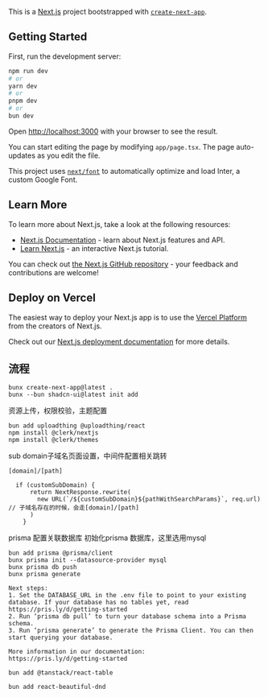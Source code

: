 This is a [Next.js](https://nextjs.org/) project bootstrapped with [`create-next-app`](https://github.com/vercel/next.js/tree/canary/packages/create-next-app).

## Getting Started

First, run the development server:

```bash
npm run dev
# or
yarn dev
# or
pnpm dev
# or
bun dev
```

Open [http://localhost:3000](http://localhost:3000) with your browser to see the result.

You can start editing the page by modifying `app/page.tsx`. The page auto-updates as you edit the file.

This project uses [`next/font`](https://nextjs.org/docs/basic-features/font-optimization) to automatically optimize and load Inter, a custom Google Font.

## Learn More

To learn more about Next.js, take a look at the following resources:

- [Next.js Documentation](https://nextjs.org/docs) - learn about Next.js features and API.
- [Learn Next.js](https://nextjs.org/learn) - an interactive Next.js tutorial.

You can check out [the Next.js GitHub repository](https://github.com/vercel/next.js/) - your feedback and contributions are welcome!

## Deploy on Vercel

The easiest way to deploy your Next.js app is to use the [Vercel Platform](https://vercel.com/new?utm_medium=default-template&filter=next.js&utm_source=create-next-app&utm_campaign=create-next-app-readme) from the creators of Next.js.

Check out our [Next.js deployment documentation](https://nextjs.org/docs/deployment) for more details.

## 流程

```
bunx create-next-app@latest .
bunx --bun shadcn-ui@latest init add

```
资源上传，权限校验，主题配置
```
bun add uploadthing @uploadthing/react
npm install @clerk/nextjs
npm install @clerk/themes
```
sub domain子域名页面设置，中间件配置相关跳转
```
[domain]/[path]

  if (customSubDomain) {
      return NextResponse.rewrite(
        new URL(`/${customSubDomain}${pathWithSearchParams}`, req.url) // 子域名存在的时候，会走[domain]/[path]
      )
    }
```
prisma 配置关联数据库
初始化prisma 数据库，这里选用mysql
```
bun add prisma @prisma/client
bunx prisma init --datasource-provider mysql
bunx prisma db push 
bunx prisma generate

Next steps:
1. Set the DATABASE_URL in the .env file to point to your existing database. If your database has no tables yet, read https://pris.ly/d/getting-started
2. Run ‘prisma db pull’ to turn your database schema into a Prisma schema.
3. Run ‘prisma generate’ to generate the Prisma Client. You can then start querying your database.

More information in our documentation:
https://pris.ly/d/getting-started
```

```
bun add @tanstack/react-table

```

```
bun add react-beautiful-dnd
```